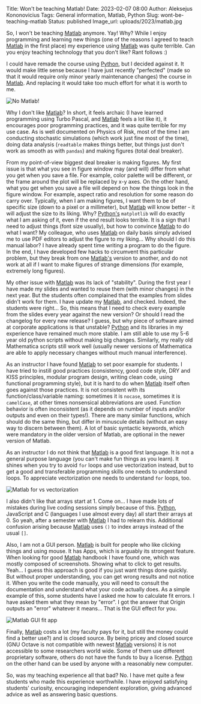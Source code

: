 Title: Won't be teaching Matlab!
Date: 2023-02-07 08:00
Author: Aleksejus Kononovicius
Tags: General information, Matlab, Python
Slug: wont-be-teaching-matlab
Status: published
Image_url: uploads/2023/matlab.jpg

So, I won't be teaching [Matlab](/tag/matlab/) anymore. Yay! Why? While I
enjoy programming and learning new things (one of the reasons I agreed to
teach [Matlab](/tag/matlab/) in the first place) my experience using
[Matlab](/tag/matlab/) was quite terrible. Can you enjoy teaching technology
that you don't like? Rant follows :)
<!--more-->

I could have remade the course using [Python](/tag/python/), but I decided
against it. It would make little sense because I have just recently
"perfected" (made so that it would require only minor yearly maintenance
changes) the course in [Matlab](/tag/matlab/). And replacing it would take
too much effort for what it is worth to me.

![No Matlab!]({static}/uploads/2023/matlab.jpg)

Why I don't like [Matlab](/tag/matlab/)? In short, it feels archaic (I have
learned programming using Turbo Pascal, and [Matlab](/tag/matlab/) feels a
lot like it), it encourages poor programming practices, and it was quite
terrible for my use case. As is well documented on Physics of Risk, most of
the time I am conducting stochastic simulations (which work just fine most
of the time), doing data analysis (`readtable` makes things better, but
things just don't work as smooth as with `pandas`) and making figures (total
deal breaker).

From my point-of-view biggest deal breaker is making figures. My first issue
is that what you see in figure window may (and will) differ from what you
get when you save a file. For example, color palette will be different, or
the frame around the plot will be replaced by x-y axes. On the other hand,
what you get when you save a file will depend on how the things look in the
figure window. For example, aspect ratio and resolution for some reason do
carry over. Typically, when I am making figures, I want them to be of
specific size (down to a pixel or a millimeter), but [Matlab](/tag/matlab/)
will know better - it will adjust the size to its liking. Why?
[Python's](/tag/python/) `matplotlib` will do exactly what I am asking of
it, even if the end result looks terrible. It is a sign that I need to
adjust things (font size usually), but how to convince
[Matlab](/tag/matlab/) to do what I want? My colleague, who uses
[Matlab](/tag/matlab/) on daily basis simply advised me to use PDF editors
to adjust the figure to my liking... Why should I do this manual labor? I
have already spent time writing a program to do the figure. In the end, I
have developed few hacks to circumvent this particular problem, but they
break from one [Matlab's](/tag/matlab/) version to another, and do not work
at all if I want to make figures of strange dimensions (for example,
extremely long figures).

My other issue with [Matlab](/tag/matlab/) was its lack of "stability".
During the first year I have made my slides and wanted to reuse them (with
minor changes) in the next year. But the students often complained that the
examples from slides didn't work for them. I have update my
[Matlab](/tag/matlab/), and checked. Indeed, the students were right... So,
this means that I need to check every example from the slides every year
against the new version? Or should I read the changelog for every new
release? I guess, but why piece of software aimed at corporate applications
is that unstable? [Python](/tag/python/) and its libraries in my experience
have remained much more stable. I am still able to use my 5-6 year old
python scripts without making big changes. Similarly, my really old
Mathematica scripts still work well (usually newer versions of Mathematica
are able to apply necessary changes without much manual interference).

As an instructor I have found [Matlab](/tag/matlab/) to set poor example for
students. I have tried to instill good practices (consistency, good code
style, DRY and KISS principles, modular program design, writing clean code,
using functional programming style), but it is hard to do when
[Matlab](/tag/matlab/) itself often goes against those practices. It is not
consistent with its function/class/variable naming: sometimes it is
`nocase`, sometimes it is `camelCase`, at other times nonsensical
abbreviations are used. Function behavior is often inconsistent (as it
depends on number of inputs and/or outputs and even on their types!). There
are many similar functions, which should do the same thing, but differ in
minuscule details (without an easy way to discern between them). A lot of
basic syntactic keywords, which were mandatory in the older version of
Matlab, are optional in the newer version of Matlab.

As an instructor I do not think that [Matlab](/tag/matlab/) is a good first
language. It is not a general purpose language (you can't make fun things as
you learn). It shines when you try to avoid `for` loops and use
vectorization instead, but to get a good and transferable programming skills
one needs to understand loops. To appreciate vectorization one needs to
understand `for` loops, too.

![Matlab for vs vectorization]({static}/uploads/2023/matlab-vectorization.png)

I also didn't like that arrays start at 1. Come on... I have made lots of
mistakes during live coding sessions simply because of this.
[Python](/tag/python/), JavaScript and C (languages I use almost every day)
all start their arrays at 0. So yeah, after a semester with
[Matlab](/tag/matlab/) I had to relearn this. Additional confusion arising
because [Matlab](/tag/matlab/) uses `()` to index arrays instead of the
usual `[]`.

Also, I am not a GUI person. [Matlab](/tag/matlab/) is built for people who
like clicking things and using mouse. It has Apps, which is arguably its
strongest feature. When looking for good [Matlab](/tag/matlab/) handbook I
have found one, which was mostly composed of screenshots. Showing what to
click to get results. Yeah... I guess this approach is good if you just want
things done quickly. But without proper understanding, you can get wrong
results and not notice it. When you write the code manually, you will need
to consult the documentation and understand what your code actually does. As
a simple example of this, some students have I asked me how to calculate fit
errors. I have asked them what they mean by "error". I got the answer that
Origin outputs an "error" whatever it means... That is the GUI effect for
you.

![Matlab GUI fit app]({static}/uploads/2023/matlab-fit-app.png)

Finally, [Matlab](/tag/matlab/) costs a lot (my faculty pays for it, but
still the money could find a better use?) and is closed source. By being
pricey and closed source (GNU Octave is not compatible with newest
[Matlab](/tag/matlab/) versions) it is not accessible to some researchers
world wide. Some of them use different proprietary software, others do not
have the funds to buy a license. [Python](/tag/python/) on the other hand
can be used by anyone with a reasonably new computer.

So, was my teaching experience all that bad? No. I have met quite a few
students who made this experience worthwhile. I have enjoyed satisfying
students' curiosity, encouraging independent exploration, giving advanced
advice as well as answering basic questions.
